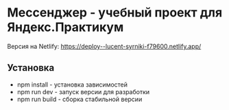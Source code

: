 # Мессенджер - учебный проект для Яндекс.Практикум

Версия на Netlify: https://deploy--lucent-syrniki-f79600.netlify.app/

## Установка

- npm install - установка зависимостей
- npm run dev - запуск версии для разработки
- npm run build - сборка стабильной версии